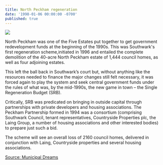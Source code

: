 ```yaml
---
title: North Peckham regeneration
date: '1998-01-06 00:00:00 -0700'
published: true
---
```


![](http://35percent.org/img/northpeckhamaerial.jpg)

North Peckham was one of the Five Estates put together to get government redevelopment funds at the beginning of the 1990s. This was Southwark's first regeneration scheme,initiated in 1996 and entailed the complete demolition of the 40-acre North Peckham estate of 1,444 council homes, as well as four adjoining estates.

This left the ball back in Southwark’s court but, without anything like the resources needed to finance the major changes still felt necessary, it was forced again to play the system and seek central government funds under the rules of what was, by the mid-1990s, the new game in town – the Single Regeneration Budget (SRB).

Critically, SRB was predicated on bringing in outside capital through partnerships with private developers and housing associations.  The Peckham Partnership formed in 1994 was a consortium (comprising Southwark Council, tenant representatives, Countryside Properties plc, the Laing Group, a number of housing associations and other interested bodies) to prepare just such a bid.

The scheme will see an overall loss of 2160 council homes, delivered in conjunction with Laing, Countryside properties and several housing associations.

[Source: Municipal Dreams](https://municipaldreams.wordpress.com/2016/10/25/the-five-estates-peckham-part-iii/)
